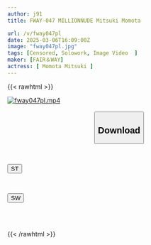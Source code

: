 ```yaml
---
author: j91
title: FWAY-047 MILLIONNUDE Mitsuki Momota

url: /v/fway047pl
date: 2025-03-06T16:09:00Z
image: "fway047pl.jpg"
tags: [Censored, Solowork, Image Video	]
maker: [FAIR＆WAY]
actress: [ Momota Mitsuki ]
---
```



{{< rawhtml >}}

<div class="video" data-videoid="9oMwb0m0Z7Fad8B">
    <a href="javascript:;">
        <img src="/v/fway047pl/fway047pl.jpg" width="WIDTH" height="HEIGHT" alt="fway047pl.mp4" loading="lazy">
    </a>
</div>

<script type="text/javascript" src="https://j91.asia/asset/on-demand-st.js"></script>

<br>
  <link rel="stylesheet" href="https://j91.asia/asset/bs5.css">
  
  <center>
  <button class="btn btn-primary" type="button" data-bs-toggle="collapse" data-bs-target=".multi-collapse" aria-expanded="false" aria-controls="multiCollapseExample1 multiCollapseExample2"><h2>Download</h2></button></center>
</p>
<div class="row">
  <div class="col">
    <div class="collapse multi-collapse" id="multiCollapseExample1">
      <div class="card card-body">
	      	      <br>
<div class="buttons">  
<p><a href="/v/fway047pl/st.html" target="_blank"><button class="btn-hover color-3"><i class="fa fa-download"></i> ST</button></a></p></div>
    </div>
  </div>
</div>
  <div class="col">
    <div class="collapse multi-collapse" id="multiCollapseExample2">
      <div class="card card-body">
	      <br>
<div class="buttons">
<p><a href="/v/fway047pl/sw.html" target="_blank"><button class="btn-hover color-2"><i class="fa fa-download"></i> SW</button></a></p></div>
<br><br>
      </div>
    </div>
  </div>
</div>

{{< /rawhtml >}}
